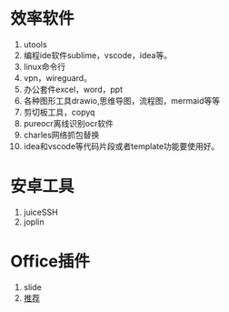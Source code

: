 # 效率软件

1. utools
2. 编程ide软件sublime，vscode，idea等。
3. linux命令行
4. vpn，wireguard。
5. 办公套件excel，word，ppt
6. 各种图形工具drawio,思维导图，流程图，mermaid等等
7. 剪切板工具，copyq
8. pureocr离线识别ocr软件
9. charles网络抓包替换
10. idea和vscode等代码片段或者template功能要使用好。

# 安卓工具

1. juiceSSH
2. joplin

# Office插件

1. slide
2. [推荐](https://post.smzdm.com/p/adwgw4wz/)

